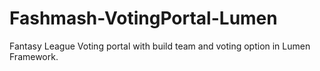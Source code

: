 # Fashmash-VotingPortal-Lumen
Fantasy League Voting portal with build team and voting option in Lumen Framework. 
